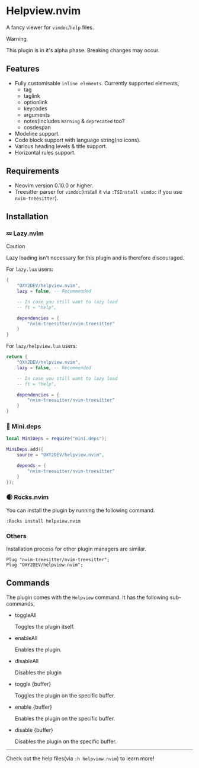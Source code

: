 # Helpview.nvim

A fancy viewer for `vimdoc`/`help` files.

>[!WARNING]
> This plugin is in it's alpha phase. Breaking changes may occur.

## Features

- Fully customisable `inline elements`. Currently supported elements,
  + tag
  + taglink
  + optionlink
  + keycodes
  + arguments
  + notes(includes `Warning` & `deprecated` too?
  + cosdespan
- Modeline support.
- Code block support with language string(no icons).
- Various heading levels & title support.
- Horizontal rules support.

## Requirements

- Neovim version 0.10.0 or higher.
- Treesitter parser for `vimdoc`(install it via `:TSInstall vimdoc` if you use `nvim-treesitter`).

## Installation

### 💤 Lazy.nvim

>[!CAUTION]
> Lazy loading isn't necessary for this plugin and is therefore discouraged.

For `lazy.lua` users:

```lua
{
    "OXY2DEV/helpview.nvim",
    lazy = false, -- Recommended

    -- In case you still want to lazy load
    -- ft = "help",

    dependencies = {
        "nvim-treesitter/nvim-treesitter"
    }
}
```

For `lazy/helpview.lua` users:

```lua
return {
    "OXY2DEV/helpview.nvim",
    lazy = false, -- Recommended

    -- In case you still want to lazy load
    -- ft = "help",

    dependencies = {
        "nvim-treesitter/nvim-treesitter"
    }
}
```

### 🦠 Mini.deps

```lua
local MiniDeps = require("mini.deps");

MiniDeps.add({
    source = "OXY2DEV/helpview.nvim",

    depends = {
        "nvim-treesitter/nvim-treesitter"
    }
});
```

### 🌒 Rocks.nvim

You can install the plugin by running the following command.

```vim
:Rocks install helpview.nvim
```

### Others

Installation process for other plugin managers are similar.

```vim
Plug "nvim-treesitter/nvim-treesitter";
Plug "OXY2DEV/helpview.nvim";
```

## Commands

The plugin comes with the `Helpview` command. It has the following sub-commands,

- toggleAll

  Toggles the plugin itself.

- enableAll

  Enables the plugin.

- disableAll

  Disables the plugin

- toggle {buffer}

  Toggles the plugin on the specific buffer.

- enable {buffer}

  Enables the plugin on the specific buffer.

- disable {buffer}

  Disables the plugin on the specific buffer.

---

Check out the help files(via `:h helpview.nvim`) to learn more!

